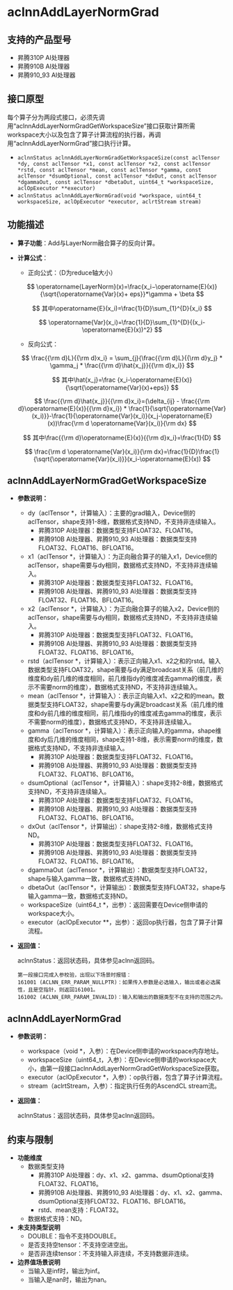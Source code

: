 # aclnnAddLayerNormGrad

## 支持的产品型号

- 昇腾310P AI处理器
- 昇腾910B AI处理器
- 昇腾910_93 AI处理器

## 接口原型
每个算子分为两段式接口，必须先调用“aclnnAddLayerNormGradGetWorkspaceSize”接口获取计算所需workspace大小以及包含了算子计算流程的执行器，再调用“aclnnAddLayerNormGrad”接口执行计算。
*  `aclnnStatus aclnnAddLayerNormGradGetWorkspaceSize(const aclTensor *dy, const aclTensor *x1, const aclTensor *x2, const aclTensor *rstd, const aclTensor *mean, const aclTensor *gamma, const aclTensor *dsumOptional, const aclTensor *dxOut, const aclTensor *dgammaOut, const aclTensor *dbetaOut, uint64_t *workspaceSize, aclOpExecutor **executor)`
*  `aclnnStatus aclnnAddLayerNormGrad(void *workspace, uint64_t workspaceSize, aclOpExecutor *executor, aclrtStream stream)`

## 功能描述
-   **算子功能**：Add与LayerNorm融合算子的反向计算。

-   **计算公式**：

    - 正向公式：（D为reduce轴大小）

    $$
    \operatorname{LayerNorm}(x)=\frac{x_i−\operatorname{E}(x)}{\sqrt{\operatorname{Var}(x)+ eps}}*\gamma + \beta
    $$

    $$
    其中\operatorname{E}(x_i)=\frac{1}{D}\sum_{1}^{D}{x_i}
    $$

    $$
    \operatorname{Var}(x_i)=\frac{1}{D}\sum_{1}^{D}{(x_i-\operatorname{E}(x))^2}
    $$

    - 反向公式：

    $$
    \frac{{\rm d}L}{{\rm d}x_i} = \sum_{j}{\frac{{\rm d}L}{{\rm d}y_j} * \gamma_j * \frac{{\rm d}\hat{x_j}}{{\rm d}x_i}}
    $$

    $$
    其中\hat{x_j}=\frac {x_i-\operatorname{E}(x)}{\sqrt{\operatorname{Var}(x)+eps}}
    $$

    $$
    \frac{{\rm d}\hat{x_j}}{{\rm d}x_i}=(\delta_{ij} - \frac{{\rm d}\operatorname{E}(x)}{{\rm d}x_i}) * \frac{1}{\sqrt{\operatorname{Var}(x_i)}}-\frac{1}{\operatorname{Var}(x_i)}(x_j-\operatorname{E}(x))\frac{\rm d \operatorname{Var}(x_i)}{\rm dx}
    $$

    $$
    其中\frac{{\rm d}\operatorname{E}(x)}{{\rm d}x_i}=\frac{1}{D}
    $$

    $$
    \frac{\rm d \operatorname{Var}(x_i)}{\rm dx}=\frac{1}{D}\frac{1}{\sqrt{\operatorname{Var}(x_i)}}(x_i-\operatorname{E}(x))
    $$



## aclnnAddLayerNormGradGetWorkspaceSize

- **参数说明：**
  * dy（aclTensor \*，计算输入）：主要的grad输入，Device侧的aclTensor，shape支持1-8维，数据格式支持ND，不支持非连续输入。
    * 昇腾310P AI处理器：数据类型支持FLOAT32、FLOAT16。
    * 昇腾910B AI处理器、昇腾910_93 AI处理器：数据类型支持FLOAT32、FLOAT16、BFLOAT16。
  * x1（aclTensor \*，计算输入）：为正向融合算子的输入x1，Device侧的aclTensor，shape需要与dy相同，数据格式支持ND，不支持非连续输入。
    * 昇腾310P AI处理器：数据类型支持FLOAT32、FLOAT16。
    * 昇腾910B AI处理器、昇腾910_93 AI处理器：数据类型支持FLOAT32、FLOAT16、BFLOAT16。
  * x2（aclTensor \*，计算输入）：为正向融合算子的输入x2，Device侧的aclTensor，shape需要与dy相同，数据格式支持ND，不支持非连续输入。
    * 昇腾310P AI处理器：数据类型支持FLOAT32、FLOAT16。
    * 昇腾910B AI处理器、昇腾910_93 AI处理器：数据类型支持FLOAT32、FLOAT16、BFLOAT16。
  * rstd（aclTensor \*，计算输入）：表示正向输入x1、x2之和的rstd。输入数据类型支持FLOAT32，shape需要与dy满足broadcast关系（前几维的维度和dy前几维的维度相同，前几维指dy的维度减去gamma的维度，表示不需要norm的维度），数据格式支持ND，不支持非连续输入。
  * mean（aclTensor \*，计算输入）：表示正向输入x1、x2之和的mean。数据类型支持FLOAT32，shape需要与dy满足broadcast关系（前几维的维度和dy前几维的维度相同，前几维指dy的维度减去gamma的维度，表示不需要norm的维度），数据格式支持ND，不支持非连续输入。
  * gamma（aclTensor \*，计算输入）：表示正向输入的gamma，shape维度和dy后几维的维度相同，shape支持1-8维，表示需要norm的维度，数据格式支持ND，不支持非连续输入。
    * 昇腾310P AI处理器：数据类型支持FLOAT32、FLOAT16。
    * 昇腾910B AI处理器、昇腾910_93 AI处理器：数据类型支持FLOAT32、FLOAT16、BFLOAT16。
  * dsumOptional（aclTensor \*，计算输入）：shape支持2-8维，数据格式支持ND，不支持非连续输入。
    * 昇腾310P AI处理器：数据类型支持FLOAT32、FLOAT16。
    * 昇腾910B AI处理器、昇腾910_93 AI处理器：数据类型支持FLOAT32、FLOAT16、BFLOAT16。
  * dxOut（aclTensor \*，计算输出）：shape支持2-8维，数据格式支持ND。
    * 昇腾310P AI处理器：数据类型支持FLOAT32、FLOAT16。
    * 昇腾910B AI处理器、昇腾910_93 AI处理器：数据类型支持FLOAT32、FLOAT16、BFLOAT16。
  * dgammaOut（aclTensor \*，计算输出）：数据类型支持FLOAT32，shape与输入gamma一致，数据格式支持ND。
  * dbetaOut（aclTensor \*，计算输出）：数据类型支持FLOAT32，shape与输入gamma一致，数据格式支持ND。
  * workspaceSize（uint64_t \*，出参）：返回需要在Device侧申请的workspace大小。
  * executor（aclOpExecutor \*\*，出参）：返回op执行器，包含了算子计算流程。

- **返回值：**

  aclnnStatus：返回状态码，具体参见aclnn返回码。

  ```
  第一段接口完成入参校验，出现以下场景时报错：
  161001 (ACLNN_ERR_PARAM_NULLPTR)：如果传入参数是必选输入，输出或者必选属性，且是空指针，则返回161001。
  161002 (ACLNN_ERR_PARAM_INVALID)：输入和输出的数据类型不在支持的范围之内。
  ```


## aclnnAddLayerNormGrad
- **参数说明：**
  * workspace（void \*，入参）：在Device侧申请的workspace内存地址。
  * workspaceSize（uint64_t，入参）：在Device侧申请的workspace大小，由第一段接口aclnnAddLayerNormGradGetWorkspaceSize获取。
  * executor（aclOpExecutor \*，入参）：op执行器，包含了算子计算流程。
  * stream（aclrtStream，入参）：指定执行任务的AscendCL stream流。

- **返回值：**

  aclnnStatus：返回状态码，具体参见aclnn返回码。

## 约束与限制
- **功能维度**
  * 数据类型支持
    * 昇腾310P AI处理器：dy、x1、x2、gamma、dsumOptional支持FLOAT32、FLOAT16。
    * 昇腾910B AI处理器、昇腾910_93 AI处理器：dy、x1、x2、gamma、dsumOptional支持FLOAT32、FLOAT16、BFLOAT16。
    * rstd、mean支持：FLOAT32。
  * 数据格式支持：ND。
- **未支持类型说明**
  * DOUBLE：指令不支持DOUBLE。
  * 是否支持空tensor：不支持空进空出。
  * 是否非连续tensor：不支持输入非连续，不支持数据非连续。
- **边界值场景说明**
  * 当输入是inf时，输出为inf。
  * 当输入是nan时，输出为nan。
